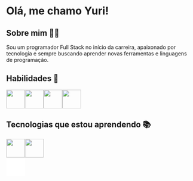 # Olá, me chamo Yuri!

## Sobre mim 🙋‍♂️
Sou um programador Full Stack no início da carreira, apaixonado por tecnologia e sempre buscando aprender novas ferramentas e linguagens de programação.

## Habilidades 🌟
<div style="display: flex;">
<img width=50 height=50 src="https://cdn.jsdelivr.net/gh/devicons/devicon@latest/icons/html5/html5-original.svg" />
<img width=50 height=50 src="https://cdn.jsdelivr.net/gh/devicons/devicon@latest/icons/css3/css3-original.svg" />
<img width=50 height=50 src="https://cdn.jsdelivr.net/gh/devicons/devicon@latest/icons/javascript/javascript-original.svg" />
<img width=50 height=50 src="https://cdn.jsdelivr.net/gh/devicons/devicon@latest/icons/python/python-original.svg" />
</div>

## Tecnologias que estou aprendendo 📚
<div style="display: flex;">
<img width=50 height=50 src="https://cdn.jsdelivr.net/gh/devicons/devicon@latest/icons/csharp/csharp-original.svg" />
<img width=50 height=50 src="https://cdn.jsdelivr.net/gh/devicons/devicon@latest/icons/cplusplus/cplusplus-original.svg" />
</div>

<iframe width=50 height=50 src="google.com.br" frameborder="0"></iframe>
